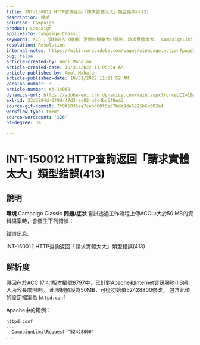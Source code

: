 ```yaml
---
title: INT-150012 HTTP查詢返回「請求實體太大」類型錯誤(413)
description: 說明
solution: Campaign
product: Campaign
applies-to: Campaign Classic
keywords: KCS ，資料載入（檔案）活動的檔案大小限制，請求實體太大， CampaignLimitRequest
resolution: Resolution
internal-notes: https://wiki.corp.adobe.com/pages/viewpage.action?pageId=1423015339#ACC-Apache/Tomcat/IIS-WhatisthefilesizelimitforDataloading(file)activity?
bug: false
article-created-by: Amol Mahajan
article-created-date: 10/31/2022 11:05:54 AM
article-published-by: Amol Mahajan
article-published-date: 10/31/2022 11:11:52 AM
version-number: 3
article-number: KA-14962
dynamics-url: https://adobe-ent.crm.dynamics.com/main.aspx?forceUCI=1&pagetype=entityrecord&etn=knowledgearticle&id=d9098bfb-0b59-ed11-9561-6045bd006079
exl-id: 23d2894d-0f0d-47d3-ac82-b9c4bd6f8ea3
source-git-commit: 7f0f5035ea7cebd60f6ec7bda9de6225b6c602a4
workflow-type: tm+mt
source-wordcount: '126'
ht-degree: 3%

---
```


# INT-150012 HTTP查詢返回「請求實體太大」類型錯誤(413)

## 說明

<b>環境</b>
Campaign Classic
<b>問題/症狀</b>
嘗試透過工作流程上傳ACC中大於50 MB的資料檔案時，會發生下列錯誤：



錯誤訊息:

INT-150012 HTTP查詢返回「請求實體太大」類型錯誤(413)


## 解析度


原因在於ACC 17.4.1版本編號8797中，已針對Apache和Internet資訊服務(IIS)引入內容長度限制。 此限制預設為50MB，可從初始值52428800修改。 包含此值的設定檔案為 `httpd.conf`

Apache中的範例：


```
httpd.conf
...
  CampaignLimitRequest "52428800"
...
```
